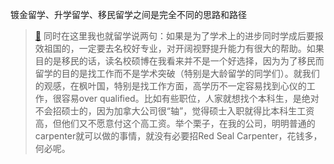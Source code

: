 镀金留学、升学留学、移民留学之间是完全不同的思路和路径

>[🔗](https://www.douban.com/note/768934742/?_i=5956589WKkMmf5,5956898WKkMmf5)
同时在这里我也就留学说两句：如果是为了学术上的进步同时学成后要报效祖国的，一定要去名校好专业，对开阔视野提升能力有很大的帮助。如果目的是移民的话，读名校硕博在我看来并不是一个好选择，因为为了移民而留学的目的是找工作而不是学术突破（特别是大龄留学的同学们）。就我们的观感，在枫叶国，特别是找工作方面，高学历不一定容易找到心仪的工作，很容易over qualified。比如有些职位，人家就想找个本科生，是绝对不会招硕士的，因为加拿大公司很“轴”，觉得硕士入职就得比本科生工资高，但他们又不愿意付这个高工资。举个栗子，在我的公司，明明普通的carpenter就可以做的事情，就没有必要招Red Seal Carpenter，花钱多，何必呢。 
